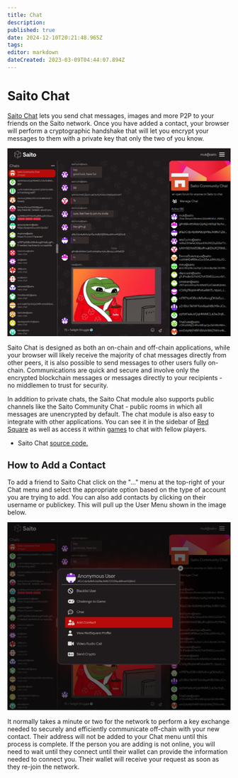 ```yaml
---
title: Chat
description: 
published: true
date: 2024-12-10T20:21:48.965Z
tags: 
editor: markdown
dateCreated: 2023-03-09T04:44:07.894Z
---
```


# Saito Chat

[Saito Chat](https://saito.io/chat/) lets you send chat messages, images and more P2P to your friends on the Saito network. Once you have added a contact, your browser will perform a cryptographic handshake that will let you encrypt your messages to them with a private key that only the two of you know.

![chat-aug-2024.png](/chat-aug-2024.png)

Saito Chat is designed as both an on-chain and off-chain applications, while your browser will likely receive the majority of chat messages directly from other peers, it is also possible to send messages to other users fully on-chain. Communications are quick and secure and involve only the encrypted blockchain messages or messages directly to your recipients - no middlemen to trust for security.

In addition to private chats, the Saito Chat module also supports public channels like the Saito Community Chat - public rooms in which all messages are unencrypted by default. The chat module is also easy to integrate with other applications. You can see it in the sidebar of [Red Square](/tech/applications/redsquare) as well as access it within [games](/tech/applications/arcade) to chat with fellow players.

- Saito Chat [source code.](https://github.com/SaitoTech/saito-lite-rust/tree/master/mods/chat)

## How to Add a Contact

To add a friend to Saito Chat click on the "..." menu at the top-right of your Chat menu and select the appropriate option based on the type of account you are trying to add. You can also add contacts by clicking on their username or publickey. This will pull up the User Menu shown in the image below.

![chat-private.png](/chat-private.png)

It normally takes a minute or two for the network to perform a key exchange needed to securely and efficiently communicate off-chain with your new contact. Their address will not be added to your Chat menu until this process is complete. If the person you are adding is not online, you will need to wait until they connect until their wallet can provide the information needed to connect you. Their wallet will receive your request as soon as they re-join the network.

